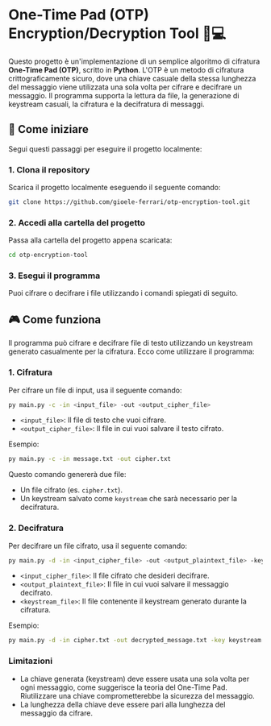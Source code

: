 
# One-Time Pad (OTP) Encryption/Decryption Tool 🔐💻

Questo progetto è un'implementazione di un semplice algoritmo di cifratura **One-Time Pad (OTP)**, scritto in **Python**. L'OTP è un metodo di cifratura crittograficamente sicuro, dove una chiave casuale della stessa lunghezza del messaggio viene utilizzata una sola volta per cifrare e decifrare un messaggio. Il programma supporta la lettura da file, la generazione di keystream casuali, la cifratura e la decifratura di messaggi.

## 🏁 Come iniziare

Segui questi passaggi per eseguire il progetto localmente:

### 1. Clona il repository

Scarica il progetto localmente eseguendo il seguente comando:

```bash
git clone https://github.com/gioele-ferrari/otp-encryption-tool.git
```

### 2. Accedi alla cartella del progetto

Passa alla cartella del progetto appena scaricata:

```bash
cd otp-encryption-tool
```

### 3. Esegui il programma

Puoi cifrare o decifrare i file utilizzando i comandi spiegati di seguito.

## 🎮 Come funziona

Il programma può cifrare e decifrare file di testo utilizzando un keystream generato casualmente per la cifratura. Ecco come utilizzare il programma:

### 1. **Cifratura**

Per cifrare un file di input, usa il seguente comando:

```bash
py main.py -c -in <input_file> -out <output_cipher_file>
```

- `<input_file>`: Il file di testo che vuoi cifrare.
- `<output_cipher_file>`: Il file in cui vuoi salvare il testo cifrato.

Esempio:

```bash
py main.py -c -in message.txt -out cipher.txt
```

Questo comando genererà due file:

- Un file cifrato (es. `cipher.txt`).
- Un keystream salvato come `keystream` che sarà necessario per la decifratura.

### 2. **Decifratura**

Per decifrare un file cifrato, usa il seguente comando:

```bash
py main.py -d -in <input_cipher_file> -out <output_plaintext_file> -key <keystream_file>
```

- `<input_cipher_file>`: Il file cifrato che desideri decifrare.
- `<output_plaintext_file>`: Il file in cui vuoi salvare il messaggio decifrato.
- `<keystream_file>`: Il file contenente il keystream generato durante la cifratura.

Esempio:

```bash
py main.py -d -in cipher.txt -out decrypted_message.txt -key keystream
```

### Limitazioni

- La chiave generata (keystream) deve essere usata una sola volta per ogni messaggio, come suggerisce la teoria del One-Time Pad. Riutilizzare una chiave comprometterebbe la sicurezza del messaggio.
- La lunghezza della chiave deve essere pari alla lunghezza del messaggio da cifrare.
